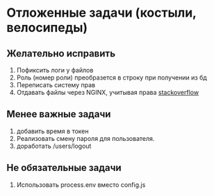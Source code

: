 # Отложенные задачи (костыли, велосипеды)

## Желательно исправить
1. Пофиксить логи у файлов
1. Роль (номер роли) преобразется в строку при получении из бд
1. Переписать систему прав
1. Отдавать файлы через NGINX, учитывая права
[stackoverflow](https://ru.stackoverflow.com/questions/548794/%D0%97%D0%B0%D0%B3%D1%80%D1%83%D0%B7%D0%BA%D0%B0-pdf-%D1%84%D0%B0%D0%B9%D0%BB%D0%B0-%D1%81-%D1%81%D0%B5%D1%80%D0%B2%D0%B5%D1%80%D0%B0-node)

## Менее важные задачи
1. добавить время в токен
1. Реализовать смену пароля для пользователя.
1. доработать /users/logout

## Не обязательные задачи
1. Использовать process.env вместо config.js